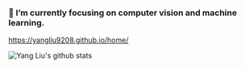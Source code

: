 ### 🔭 I’m currently focusing on computer vision and machine learning.
https://yangliu9208.github.io/home/

<!--
**YangLiu9208/YangLiu9208** is a ✨ _special_ ✨ repository because its `README.md` (this file) appears on your GitHub profile.

Here are some ideas to get you started:

- 🔭 I’m currently working on ...
- 🌱 I’m currently learning ...
- 👯 I’m looking to collaborate on ...
- 🤔 I’m looking for help with ...
- 💬 Ask me about ...
- 📫 How to reach me: ...
- 😄 Pronouns: ...
- ⚡ Fun fact: ...
-->
![Yang Liu's github stats](https://github-readme-stats.vercel.app/api?username=YangLiu9208&show_icons=true)
